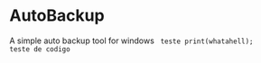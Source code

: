 # AutoBackup
A simple auto backup tool for windows
<code>
teste 
print(whatahell);
</code>
`teste de codigo`
